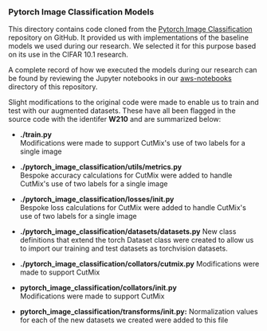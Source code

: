 ### Pytorch Image Classification Models

This directory contains code cloned from the [Pytorch Image Classification](https://github.com/hysts/pytorch_image_classification/) repository on GitHub.  It provided us with implementations of the baseline models we used during our research.  We selected it for this purpose based on its use in the CIFAR 10.1 research.  

A complete record of how we executed the models during our research can be found by reviewing the Jupyter notebooks in our [aws-notebooks](https://github.com/danzisar/w210-capstone/tree/master/aws-notebooks) directory of this repository.  

Slight modifications to the original code were made to enable us to train and test with our augmented datasets.  These have all been flagged in the source code with the identifer **W210** and are summarized below:

  - **./train.py**    
    Modifications were made to support CutMix's use of two labels for a single image 

  - **./pytorch_image_classification/utils/metrics.py**      
    Bespoke accuracy calculations for CutMix were added to handle CutMix's use of two labels for a single image

  - **./pytorch_image_classification/losses/__init__.py**   
    Bespoke loss calculations for CutMix were added to handle CutMix's use of two labels for a single image
       
  - **./pytorch_image_classification/datasets/datasets.py** 
    New class definitions that extend the torch Dataset class were created to allow us to import our training and test datasets as torchvision datasets.
    
  - **./pytorch_image_classification/collators/cutmix.py**
    Modifications were made to support CutMix 
    
  - **pytorch_image_classification/collators/__init__.py**   
    Modifications were made to support CutMix  
    
  - **pytorch_image_classification/transforms/__init__.py:**
    Normalization values for each of the new datasets we created were added to this file